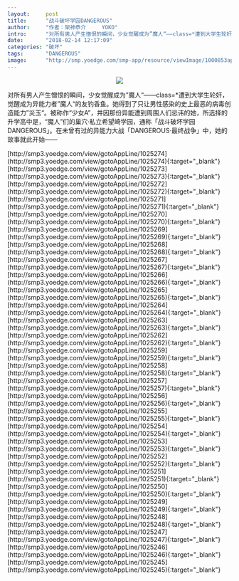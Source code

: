 ```yaml
---
layout:     post
title:      "战斗破坏学园DANGEROUS"
author:     "作者：架神恭介     YOKO"
intro:      "对所有男人产生憎恨的瞬间，少女觉醒成为”魔人“——class=*遭到大学生轮奸，觉醒成为异能力者”魔人“的友钓香鱼。她得到了只让男性感染的史上最恶的病毒创造能力”災玉“。被称作“少女A”，并因那份异能遭到周围人们忌讳的她，所选择的升学高中是，“魔人”们的巢穴·私立希望崎学园，通称「战斗破坏学园DANGEROUS」。在未曾有过的异能力大战「DANGEROUS·最终战争」中，她的故事就此开始——"
date:       "2018-02-14 12:17:09"
categories: "破坏"
tags:       "DANGEROUS"
image:      "http://smp.yoedge.com/smp-app/resource/viewImage/1000853appline.png"
---
```

<div style="text-align: center">
<p><img src="http://smp.yoedge.com/smp-app/resource/viewImage/1000853appline.png"/></p>
</div>
<p class="post-meta">
<span>对所有男人产生憎恨的瞬间，少女觉醒成为”魔人“——class=*遭到大学生轮奸，觉醒成为异能力者”魔人“的友钓香鱼。她得到了只让男性感染的史上最恶的病毒创造能力”災玉“。被称作“少女A”，并因那份异能遭到周围人们忌讳的她，所选择的升学高中是，“魔人”们的巢穴·私立希望崎学园，通称「战斗破坏学园DANGEROUS」。在未曾有过的异能力大战「DANGEROUS·最终战争」中，她的故事就此开始——</span>
</p>
[http://smp3.yoedge.com/view/gotoAppLine/1025274](http://smp3.yoedge.com/view/gotoAppLine/1025274){:target="_blank"}
[http://smp3.yoedge.com/view/gotoAppLine/1025273](http://smp3.yoedge.com/view/gotoAppLine/1025273){:target="_blank"}
[http://smp3.yoedge.com/view/gotoAppLine/1025272](http://smp3.yoedge.com/view/gotoAppLine/1025272){:target="_blank"}
[http://smp3.yoedge.com/view/gotoAppLine/1025271](http://smp3.yoedge.com/view/gotoAppLine/1025271){:target="_blank"}
[http://smp3.yoedge.com/view/gotoAppLine/1025270](http://smp3.yoedge.com/view/gotoAppLine/1025270){:target="_blank"}
[http://smp3.yoedge.com/view/gotoAppLine/1025269](http://smp3.yoedge.com/view/gotoAppLine/1025269){:target="_blank"}
[http://smp3.yoedge.com/view/gotoAppLine/1025268](http://smp3.yoedge.com/view/gotoAppLine/1025268){:target="_blank"}
[http://smp3.yoedge.com/view/gotoAppLine/1025267](http://smp3.yoedge.com/view/gotoAppLine/1025267){:target="_blank"}
[http://smp3.yoedge.com/view/gotoAppLine/1025266](http://smp3.yoedge.com/view/gotoAppLine/1025266){:target="_blank"}
[http://smp3.yoedge.com/view/gotoAppLine/1025265](http://smp3.yoedge.com/view/gotoAppLine/1025265){:target="_blank"}
[http://smp3.yoedge.com/view/gotoAppLine/1025264](http://smp3.yoedge.com/view/gotoAppLine/1025264){:target="_blank"}
[http://smp3.yoedge.com/view/gotoAppLine/1025263](http://smp3.yoedge.com/view/gotoAppLine/1025263){:target="_blank"}
[http://smp3.yoedge.com/view/gotoAppLine/1025262](http://smp3.yoedge.com/view/gotoAppLine/1025262){:target="_blank"}
[http://smp3.yoedge.com/view/gotoAppLine/1025259](http://smp3.yoedge.com/view/gotoAppLine/1025259){:target="_blank"}
[http://smp3.yoedge.com/view/gotoAppLine/1025258](http://smp3.yoedge.com/view/gotoAppLine/1025258){:target="_blank"}
[http://smp3.yoedge.com/view/gotoAppLine/1025257](http://smp3.yoedge.com/view/gotoAppLine/1025257){:target="_blank"}
[http://smp3.yoedge.com/view/gotoAppLine/1025256](http://smp3.yoedge.com/view/gotoAppLine/1025256){:target="_blank"}
[http://smp3.yoedge.com/view/gotoAppLine/1025255](http://smp3.yoedge.com/view/gotoAppLine/1025255){:target="_blank"}
[http://smp3.yoedge.com/view/gotoAppLine/1025254](http://smp3.yoedge.com/view/gotoAppLine/1025254){:target="_blank"}
[http://smp3.yoedge.com/view/gotoAppLine/1025253](http://smp3.yoedge.com/view/gotoAppLine/1025253){:target="_blank"}
[http://smp3.yoedge.com/view/gotoAppLine/1025252](http://smp3.yoedge.com/view/gotoAppLine/1025252){:target="_blank"}
[http://smp3.yoedge.com/view/gotoAppLine/1025251](http://smp3.yoedge.com/view/gotoAppLine/1025251){:target="_blank"}
[http://smp3.yoedge.com/view/gotoAppLine/1025250](http://smp3.yoedge.com/view/gotoAppLine/1025250){:target="_blank"}
[http://smp3.yoedge.com/view/gotoAppLine/1025249](http://smp3.yoedge.com/view/gotoAppLine/1025249){:target="_blank"}
[http://smp3.yoedge.com/view/gotoAppLine/1025248](http://smp3.yoedge.com/view/gotoAppLine/1025248){:target="_blank"}
[http://smp3.yoedge.com/view/gotoAppLine/1025247](http://smp3.yoedge.com/view/gotoAppLine/1025247){:target="_blank"}
[http://smp3.yoedge.com/view/gotoAppLine/1025246](http://smp3.yoedge.com/view/gotoAppLine/1025246){:target="_blank"}
[http://smp3.yoedge.com/view/gotoAppLine/1025245](http://smp3.yoedge.com/view/gotoAppLine/1025245){:target="_blank"}


